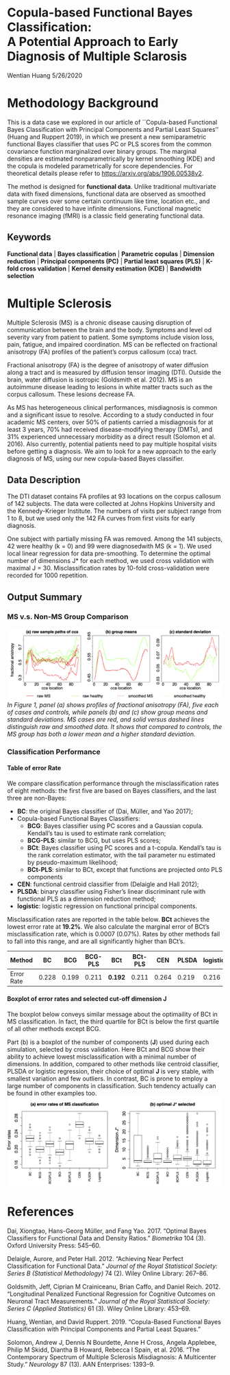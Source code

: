 Copula-based Functional Bayes Classification:  
A Potential Approach to Early Diagnosis of Multiple Sclarosis
================
Wentian Huang
5/26/2020



# Methodology Background

This is a data case we explored in our article of \`\`Copula-based
Functional Bayes Classification with Principal Components and Partial
Least Squares’’ (Huang and Ruppert 2019), in which we present a new
semiparametric functional Bayes classifier that uses PC or PLS scores
from the common covariance function marginalized over binary groups. The
marginal densities are estimated nonparametrically by kernel smoothing
(KDE) and the copula is modeled parametrically for score dependencies.
For theoretical details please refer to
<https://arxiv.org/abs/1906.00538v2>.

The method is designed for **functional data**. Unlike traditional
multivariate data with fixed dimensions, functional data are observed as
smoothed sample curves over some certain continuum like time, location
etc., and they are considered to have infinite dimensions. Functional
magnetic resonance imaging (fMRI) is a classic field generating
functional data.

## Keywords

**Functional data** | **Bayes classification** | **Parametric copulas**
| **Dimension reduction** | **Principal components (PC)** | **Partial
least squares (PLS)** | **K-fold cross validation** | **Kernel density
estimation (KDE)** | **Bandwidth selection**

# Multiple Sclerosis

Multiple Sclerosis (MS) is a chronic disease causing disruption of
communication between the brain and the body. Symptoms and level od
severity vary from patient to patient. Some symptoms include vision
loss, pain, fatigue, and impaired coordination. MS can be reflected on
fractional anisotropy (FA) profiles of the patient’s corpus callosum
(cca) tract.

Fractional anisotropy (FA) is the degree of anisotropy of water
diffusion along a tract and is measured by diffusion tensor imaging
(DTI). Outside the brain, water diffusion is isotropic (Goldsmith et al.
2012). MS is an autoimmune disease leading to lesions in white matter
tracts such as the corpus callosum. These lesions decrease FA.

As MS has heterogeneous clinical performances, misdiagnosis is common
and a significant issue to resolve. According to a study conducted in
four academic MS centers, over 50% of patients carried a misdiagnosis
for at least 3 years, 70% had received disease-modifying therapy (DMTs),
and 31% experienced unnecessary morbidity as a direct result (Solomon et
al. 2016). Also currently, potential patients need to pay multiple
hospital visits before getting a diagnosis. We aim to look for a new
approach to the early diagnosis of MS, using our new copula-based Bayes
classifier.

## Data Description

The DTI dataset contains FA profiles at 93 locations on the corpus
callosum of 142 subjects. The data were collected at Johns Hopkins
University and the Kennedy-Krieger Institute. The numbers of visits per
subject range from 1 to 8, but we used only the 142 FA curves from first
visits for early diagnosis.

One subject with partially missing FA was removed. Among the 141
subjects, 42 were healthy (k = 0) and 99 were diagnosedwith MS (k = 1).
We used local linear regression for data pre-smoothing. To determine the
optimal number of dimensions J\* for each method, we used cross
validation with maximal J = 30. Misclassification rates by 10-fold
cross-validation were recorded for 1000 repetition.

## Output Summary

### MS v.s. Non-MS Group Comparison

![](musdDTI.png) *In Figure 1, panel (a) shows profiles of fractional
anisotropy (FA), five each of cases and controls, while panels (b) and
(c) show group means and standard deviations. MS cases are red, and
solid versus dashed lines distinguish raw and smoothed data. It shows
that compared to controls, the MS group has both a lower mean and a
higher standard deviation.*

### Classification Performance

#### Table of error Rate

We compare classification performance through the misclassification
rates of eight methods: the first five are based on Bayes classifiers,
and the last three are non-Bayes:

  - **BC**: the original Bayes classifier of (Dai, Müller, and Yao
    2017);
  - Copula-based Functional Bayes Classifiers:
      - **BCG**: Bayes classifier using PC scores and a Gaussian copula.
        Kendall’s tau is used to estimate rank correlation;
      - **BCG-PLS**: similar to BCG, but uses PLS scores;
      - **BCt**: Bayes classifier using PC scores and a t-copula.
        Kendall’s tau is the rank correlation estimator, with the tail
        parameter nu estimated by pseudo-maximum likelihood;
      - **BCt-PLS**: similar to BCt, except that functions are projected
        onto PLS components
  - **CEN**: functional centroid classifier from (Delaigle and Hall
    2012);
  - **PLSDA**: binary classifier using Fisher’s linear discriminant rule
    with functional PLS as a dimension reduction method;
  - **logistic**: logistic regression on functional principal
    components.

Misclassification rates are reported in the table below. **BCt**
achieves the lowest error rate at **19.2%**. We also calculate the
marginal error of BCt’s misclassification rate, which is 0.0007 (0.07%).
Rates by other methods fail to fall into this range, and are all
significantly higher than
BCt’s.

| Method     | BC    | BCG   | BCG-PLS | **BCt**   | BCt-PLS | CEN   | PLSDA | logistic |
| ---------- | ----- | ----- | ------- | --------- | ------- | ----- | ----- | -------- |
| Error Rate | 0.228 | 0.199 | 0.211   | **0.192** | 0.211   | 0.264 | 0.219 | 0.216    |

#### Boxplot of error rates and selected cut-off dimension J

The boxplot below conveys similar message about the optimaility of BCt
in MS classification. In fact, the third quartile for BCt is below the
first quartile of all other methods except BCG.

Part (b) is a boxplot of the number of components (**J**) used during
each simulation, selected by cross validation. Here BCt and BCG show
their ability to achieve lowest misclassification with a minimal number
of dimensions. In addition, compared to other methods like centroid
classifier, PLSDA or logistic regression, their choice of optimal **J**
is very stable, with smallest variation and few outliers. In contrast,
BC is prone to employ a large number of components in classification.
Such tendency actually can be found in other examples too.
![](ccaboxnew.png)

# References

<div id="refs" class="references">

<div id="ref-DMY2017">

Dai, Xiongtao, Hans-Georg Müller, and Fang Yao. 2017. “Optimal Bayes
Classifiers for Functional Data and Density Ratios.” *Biometrika* 104
(3). Oxford University Press: 545–60.

</div>

<div id="ref-DH2012">

Delaigle, Aurore, and Peter Hall. 2012. “Achieving Near Perfect
Classification for Functional Data.” *Journal of the Royal Statistical
Society: Series B (Statistical Methodology)* 74 (2). Wiley Online
Library: 267–86.

</div>

<div id="ref-G2012">

Goldsmith, Jeff, Ciprian M Crainiceanu, Brian Caffo, and Daniel Reich.
2012. “Longitudinal Penalized Functional Regression for Cognitive
Outcomes on Neuronal Tract Measurements.” *Journal of the Royal
Statistical Society: Series C (Applied Statistics)* 61 (3). Wiley Online
Library: 453–69.

</div>

<div id="ref-huang2019">

Huang, Wentian, and David Ruppert. 2019. “Copula-Based Functional Bayes
Classification with Principal Components and Partial Least Squares.”

</div>

<div id="ref-solomon2016">

Solomon, Andrew J, Dennis N Bourdette, Anne H Cross, Angela Applebee,
Philip M Skidd, Diantha B Howard, Rebecca I Spain, et al. 2016. “The
Contemporary Spectrum of Multiple Sclerosis Misdiagnosis: A Multicenter
Study.” *Neurology* 87 (13). AAN Enterprises: 1393–9.

</div>

</div>
